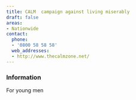 ```yaml
---
title: CALM  campaign against living miserably
draft: false
areas:
- Nationwide
contact:
  phone:
  - '0800 58 58 58'
  web_addresses:
  - http://www.thecalmzone.net/
---
```


### Information
For young men

